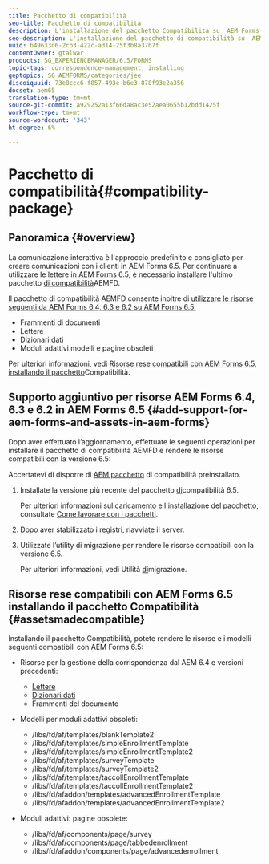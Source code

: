 ```yaml
---
title: Pacchetto di compatibilità
seo-title: Pacchetto di compatibilità
description: L'installazione del pacchetto Compatibilità su  AEM Forms 6.5 consente di utilizzare le risorse Gestione corrispondenza di  AEM Forms 6.4 e versioni precedenti e modelli e pagine di moduli adattivi obsoleti
seo-description: L'installazione del pacchetto di compatibilità su  AEM Forms 6.4 consente di utilizzare le risorse Gestione corrispondenza da  AEM Forms 6.4 e da pagine e modelli di moduli adattivi obsoleti
uuid: b49633d6-2cb3-422c-a314-25f3b8a37b7f
contentOwner: gtalwar
products: SG_EXPERIENCEMANAGER/6.5/FORMS
topic-tags: correspondence-management, installing
geptopics: SG_AEMFORMS/categories/jee
discoiquuid: 73e8ccc6-f857-493e-b6e3-878f93e2a356
docset: aem65
translation-type: tm+mt
source-git-commit: a929252a13f66da8ac3e52aea0655b12bdd1425f
workflow-type: tm+mt
source-wordcount: '343'
ht-degree: 6%

---
```



# Pacchetto di compatibilità{#compatibility-package}

## Panoramica {#overview}

La comunicazione interattiva è l&#39;approccio predefinito e consigliato per creare comunicazioni con i clienti in  AEM Forms 6.5. Per continuare a utilizzare le lettere in  AEM Forms 6.5, è necessario installare l&#39;ultimo pacchetto [di compatibilità](https://helpx.adobe.com/it/aem-forms/kb/aem-forms-releases.html)AEMFD.

Il pacchetto di compatibilità AEMFD consente inoltre di [utilizzare le risorse seguenti da  AEM Forms 6.4, 6.3 e 6.2 su  AEM Forms 6.5:](../../forms/using/compatibility-package.md#add-support-for-aem-forms-and-assets-in-aem-forms)

* Frammenti di documenti
* Lettere
* Dizionari dati
* Moduli adattivi modelli e pagine obsoleti

Per ulteriori informazioni, vedi [Risorse rese compatibili con  AEM Forms 6.5, installando il pacchetto](../../forms/using/compatibility-package.md#assetsmadecompatible)Compatibilità.

## Supporto aggiuntivo per  risorse AEM Forms 6.4, 6.3 e 6.2 in  AEM Forms 6.5 {#add-support-for-aem-forms-and-assets-in-aem-forms}

Dopo aver effettuato l’aggiornamento, effettuate le seguenti operazioni per installare il pacchetto di compatibilità AEMFD e rendere le risorse compatibili con la versione 6.5:

Accertatevi di disporre di [AEM pacchetto](https://helpx.adobe.com/it/aem-forms/kb/aem-forms-releases.html) di compatibilità preinstallato.

1. Installate la versione più recente del pacchetto [di](https://helpx.adobe.com/it/aem-forms/kb/aem-forms-releases.html)compatibilità 6.5.

   Per ulteriori informazioni sul caricamento e l&#39;installazione del pacchetto, consultate [Come lavorare con i pacchetti](/help/sites-administering/package-manager.md).

1. Dopo aver stabilizzato i registri, riavviate il server.
1. Utilizzate l’utility di migrazione per rendere le risorse compatibili con la versione 6.5.

   Per ulteriori informazioni, vedi Utilità [di](../../forms/using/migration-utility.md)migrazione.

## Risorse rese compatibili con  AEM Forms 6.5 installando il pacchetto Compatibilità {#assetsmadecompatible}

Installando il pacchetto Compatibilità, potete rendere le risorse e i modelli seguenti compatibili con  AEM Forms 6.5:

* Risorse per la gestione della corrispondenza dal AEM 6.4 e versioni precedenti:

   * [Lettere](../../forms/using/create-letter.md)
   * [Dizionari dati](/help/forms/using/data-dictionary.md)
   * Frammenti del documento

* Modelli per moduli adattivi obsoleti:

   * /libs/fd/af/templates/blankTemplate2
   * /libs/fd/af/templates/simpleEnrollmentTemplate
   * /libs/fd/af/templates/simpleEnrollmentTemplate2
   * /libs/fd/af/templates/surveyTemplate
   * /libs/fd/af/templates/surveyTemplate2
   * /libs/fd/af/templates/taccollEnrollmentTemplate
   * /libs/fd/af/templates/taccollEnrollmentTemplate2
   * /libs/fd/afaddon/templates/advancedEnrollmentTemplate
   * /libs/fd/afaddon/templates/advancedEnrollmentTemplate2

* Moduli adattivi: pagine obsolete:

   * /libs/fd/af/components/page/survey
   * /libs/fd/af/components/page/tabbedenrollment
   * /libs/fd/afaddon/components/page/advancedenrollment


